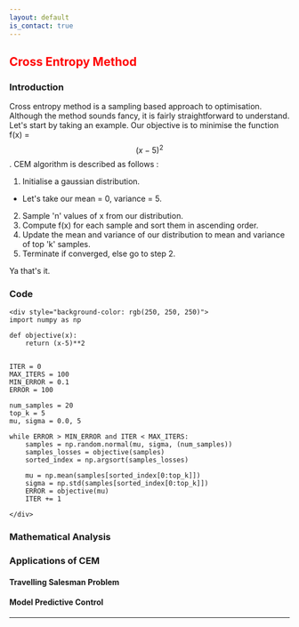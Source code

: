 ```yaml
---
layout: default
is_contact: true
---
```

##  <span style="color:red"> Cross Entropy Method </span>

### Introduction
Cross entropy method is a sampling based approach to optimisation. Although the method sounds fancy, it is fairly straightforward to understand. Let's start by taking an example. Our objective is to minimise the function f(x) = $$ (x-5) ^2 $$. CEM algorithm is described as follows :
1. Initialise a gaussian distribution.
  * Let's take our mean = 0, variance = 5.
2. Sample 'n' values of x from our distribution.
3. Compute f(x) for each sample and sort them in ascending order.
4. Update the mean and variance of our distribution to mean and variance of top 'k' samples.
5. Terminate if converged, else go to step 2.

Ya that's it.

### Code
```
<div style="background-color: rgb(250, 250, 250)">
import numpy as np

def objective(x):
    return (x-5)**2


ITER = 0
MAX_ITERS = 100
MIN_ERROR = 0.1
ERROR = 100

num_samples = 20
top_k = 5
mu, sigma = 0.0, 5

while ERROR > MIN_ERROR and ITER < MAX_ITERS:
    samples = np.random.normal(mu, sigma, (num_samples))
    samples_losses = objective(samples)
    sorted_index = np.argsort(samples_losses)
    
    mu = np.mean(samples[sorted_index[0:top_k]])
    sigma = np.std(samples[sorted_index[0:top_k]])
    ERROR = objective(mu)
    ITER += 1
    
</div>

```

### Mathematical Analysis

### Applications of CEM

#### Travelling Salesman Problem

#### Model Predictive Control

---
